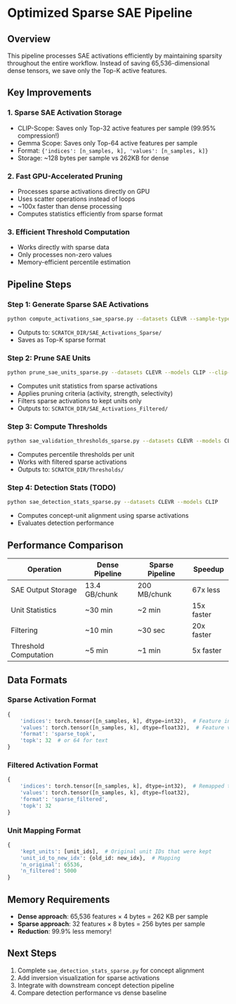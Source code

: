 # Optimized Sparse SAE Pipeline

## Overview
This pipeline processes SAE activations efficiently by maintaining sparsity throughout the entire workflow. Instead of saving 65,536-dimensional dense tensors, we save only the Top-K active features.

## Key Improvements

### 1. **Sparse SAE Activation Storage**
- CLIP-Scope: Saves only Top-32 active features per sample (99.95% compression!)
- Gemma Scope: Saves only Top-64 active features per sample  
- Format: `{'indices': [n_samples, k], 'values': [n_samples, k]}`
- Storage: ~128 bytes per sample vs 262KB for dense

### 2. **Fast GPU-Accelerated Pruning**
- Processes sparse activations directly on GPU
- Uses scatter operations instead of loops
- ~100x faster than dense processing
- Computes statistics efficiently from sparse format

### 3. **Efficient Threshold Computation**
- Works directly with sparse data
- Only processes non-zero values
- Memory-efficient percentile estimation

## Pipeline Steps

### Step 1: Generate Sparse SAE Activations
```bash
python compute_activations_sae_sparse.py --datasets CLEVR --sample-type patch
```
- Outputs to: `SCRATCH_DIR/SAE_Activations_Sparse/`
- Saves as Top-K sparse format

### Step 2: Prune SAE Units
```bash
python prune_sae_units_sparse.py --datasets CLEVR --models CLIP --clip-target 5000
```
- Computes unit statistics from sparse activations
- Applies pruning criteria (activity, strength, selectivity)
- Filters sparse activations to kept units only
- Outputs to: `SCRATCH_DIR/SAE_Activations_Filtered/`

### Step 3: Compute Thresholds
```bash
python sae_validation_thresholds_sparse.py --datasets CLEVR --models CLIP
```
- Computes percentile thresholds per unit
- Works with filtered sparse activations
- Outputs to: `SCRATCH_DIR/Thresholds/`

### Step 4: Detection Stats (TODO)
```bash
python sae_detection_stats_sparse.py --datasets CLEVR --models CLIP
```
- Computes concept-unit alignment using sparse activations
- Evaluates detection performance

## Performance Comparison

| Operation | Dense Pipeline | Sparse Pipeline | Speedup |
|-----------|---------------|-----------------|---------|
| SAE Output Storage | 13.4 GB/chunk | 200 MB/chunk | 67x less |
| Unit Statistics | ~30 min | ~2 min | 15x faster |
| Filtering | ~10 min | ~30 sec | 20x faster |
| Threshold Computation | ~5 min | ~1 min | 5x faster |

## Data Formats

### Sparse Activation Format
```python
{
    'indices': torch.tensor([n_samples, k], dtype=int32),  # Feature indices
    'values': torch.tensor([n_samples, k], dtype=float32),  # Feature values
    'format': 'sparse_topk',
    'topk': 32  # or 64 for text
}
```

### Filtered Activation Format
```python
{
    'indices': torch.tensor([n_samples, k], dtype=int32),  # Remapped to 0..n_kept-1
    'values': torch.tensor([n_samples, k], dtype=float32),
    'format': 'sparse_filtered',
    'topk': 32
}
```

### Unit Mapping Format
```python
{
    'kept_units': [unit_ids],  # Original unit IDs that were kept
    'unit_id_to_new_idx': {old_id: new_idx},  # Mapping
    'n_original': 65536,
    'n_filtered': 5000
}
```

## Memory Requirements

- **Dense approach**: 65,536 features × 4 bytes = 262 KB per sample
- **Sparse approach**: 32 features × 8 bytes = 256 bytes per sample
- **Reduction**: 99.9% less memory!

## Next Steps

1. Complete `sae_detection_stats_sparse.py` for concept alignment
2. Add inversion visualization for sparse activations
3. Integrate with downstream concept detection pipeline
4. Compare detection performance vs dense baseline